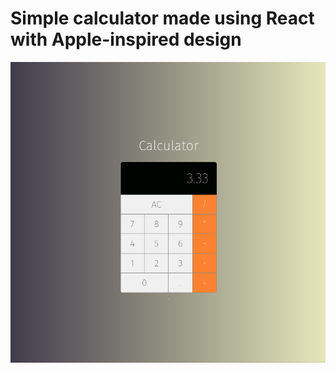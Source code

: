 # Simple calculator made using React with Apple-inspired design

![alt text](https://github.com/brenoteles/Simple-Calculator/blob/master/images/calculator.png?raw=true)
